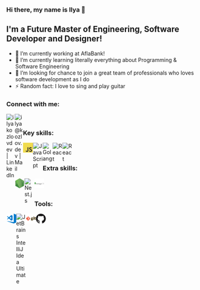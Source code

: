 ### Hi there, my name is Ilya 👋

## I'm a Future Master of Engineering, Software Developer and Designer!
- 🔭 I’m currently working at AflaBank!
- 🌱 I’m currently learning literally everything about Programming & Software Engineering
- 👯 I’m looking for chance to join a great team of professionals who loves software development as I do
- ⚡ Random fact: I love to sing and play guitar

### Connect with me:

[<img align="left" alt="ilyakozlovdev | LinkedIn" width="22px" src="https://cdn.jsdelivr.net/npm/simple-icons@v3/icons/linkedin.svg" />][linkedin]
<a href="mailto:ilya@kozlov.dev"><img align="left" alt="ilya@kozlov.dev | Mail" width="22px" src="https://cdn.iconscout.com/icon/free/png-512/mail-1138-827052.png" /></a>

<br />

### Key skills:

<a href="https://javascript.com">
  <img align="left" alt="JavaScript" width="26px" src="https://raw.githubusercontent.com/github/explore/80688e429a7d4ef2fca1e82350fe8e3517d3494d/topics/javascript/javascript.png" />
</a>
<a href="https://www.typescriptlang.org">
  <img align="left" alt="JavaScript" width="26px" src="https://upload.wikimedia.org/wikipedia/commons/thumb/4/4c/Typescript_logo_2020.svg/1200px-Typescript_logo_2020.svg.png" />
</a>
<a href="https://golang.org">
  <img align="left" alt="Golang" width="26px" src="https://pbs.twimg.com/profile_images/1142154201444823041/O6AczwfV_400x400.png" />
</a>
<a href="https://reactjs.or/">
  <img align="left" alt="React" width="26px" src="https://cdn.iconscout.com/icon/free/png-512/react-1-282599.png" />
</a>
<a href="https://vuejs.org">
  <img align="left" alt="React" width="26px" src="https://vuejs.org/images/logo.png" />
</a>


<br />
<br />

### Extra skills:

<a href="https://nodejs.org/en/">
  <img align="left" alt="Node.js" width="26px" src="https://raw.githubusercontent.com/github/explore/80688e429a7d4ef2fca1e82350fe8e3517d3494d/topics/nodejs/nodejs.png" />
</a>
<a href="https://nestjs.com">
  <img align="left" alt="Nest.js" width="26px" src="https://cdn.cybrhome.com/media/website/live/icon/icon_nestjs.com_f1a96b.png" />
</a>
<a href="https://www.mongodb.com">
  <img align="left" alt="MongoDB" width="26px" src="https://raw.githubusercontent.com/github/explore/80688e429a7d4ef2fca1e82350fe8e3517d3494d/topics/mongodb/mongodb.png" />
</a>

<br />
<br />

### Tools:

<a href="https://code.visualstudio.com">
  <img align="left" alt="Visual Studio Code" width="26px" src="https://raw.githubusercontent.com/github/explore/80688e429a7d4ef2fca1e82350fe8e3517d3494d/topics/visual-studio-code/visual-studio-code.png" />
</a>
<a href="https://www.jetbrains.com">
  <img align="left" alt="JetBrains IntelliJ Idea Ultimate" width="26px" src="https://upload.wikimedia.org/wikipedia/commons/thumb/d/d5/IntelliJ_IDEA_Logo.svg/1024px-IntelliJ_IDEA_Logo.svg.png" />
</a>
<a href="https://github.com">
  <img align="left" alt="Git" width="26px" src="https://raw.githubusercontent.com/github/explore/80688e429a7d4ef2fca1e82350fe8e3517d3494d/topics/git/git.png" />
</a>
<a href="https://git-scm.com">
  <img align="left" alt="GitHub" width="26px" src="https://raw.githubusercontent.com/github/explore/78df643247d429f6cc873026c0622819ad797942/topics/github/github.png" />
</a>

[instagram]: https://instagram.com/_ilyakozlov
[linkedin]: https://linkedin.com/in/ilyakozlovdev

